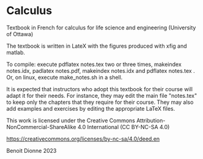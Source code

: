 # Calculus
Textbook in French for calculus for life science and engineering (University of Ottawa)

The textbook is written in LateX with the figures produced with xfig and matlab.

To compile: execute  pdflatex notes.tex two or three times, makeindex notes.idx, padlatex notes.pdf, makeindex notes.idx and pdflatex notes.tex .  Or, on linux, execute make_notes.sh in a shell.

It is expected that instructors who adopt this textbook for their course will adapt it for their needs.  For instance, they may edit the main file "notes.tex" to keep only the chapters that they require for their course.  They may also add examples and exercises by editing the appropriate LaTeX files.

This work is licensed under the Creative Commons Attribution-NonCommercial-ShareAlike 4.0 International (CC BY-NC-SA 4.0)

https://creativecommons.org/licenses/by-nc-sa/4.0/deed.en

Benoit Dionne
2023
